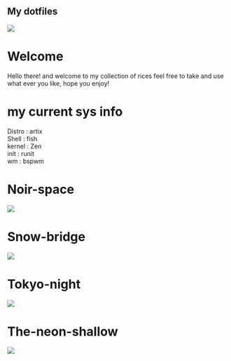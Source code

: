 ## My dotfiles 
![](https://i.imgur.com/c33V8f3.png)
# Welcome
Hello there! and welcome to my collection of rices feel free to take and use what ever you like, hope you enjoy! 

# my current sys info  <br>
Distro : artix <br>
Shell : fish <br>
kernel : Zen <br>
init : runit <br>
wm : bspwm 

# Noir-space 
![](https://i.imgur.com/HazwPEU.png)

# Snow-bridge
![](https://i.imgur.com/EkRnJ7v.png)

# Tokyo-night
![](https://i.imgur.com/J80gRLt.png)

# The-neon-shallow
![](https://i.imgur.com/HRBk357.png)



